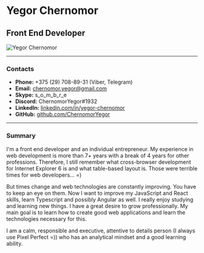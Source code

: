 # Yegor Chernomor

## Front End Developer

![Yegor Chernomor](https://avatars2.githubusercontent.com/u/58956828?s=150&u=e39d72ef46b560e5077f2cc7c785c4b3c7996ede&v=4)

___
### Contacts

* __Phone:__ +375 (29) 708-89-31 (Viber, Telegram)
* __Email:__ chernomor.yegor@gmail.com
* __Skype:__ s_o_m_b_r_e
* __Discord:__ ChernomorYegor#1932
* __LinkedIn:__ [linkedin.com/in/yegor-chernomor](https://linkedin.com/in/yegor-chernomor)
* __GitHub:__ [github.com/ChernomorYegor](https://github.com/ChernomorYegor)

___
### Summary

I'm a front end developer and an individual entrepreneur. My experience in web development is more than 7+ years 
with a break of 4 years for other professions. Therefore, I still remember what cross-browser development 
for Internet Explorer 6 is and what table-based layout is. Those were terrible times for web developers... =)

But times change and web technologies are constantly improving. You have to keep an eye on them. 
Now I want to improve my JavaScript and React skills, learn Typescript and possibly Angular as well. 
I really enjoy studying and learning new things. I have a great desire to grow professionally. 
My main goal is to learn how to create good web applications and learn the technologies necessary for this.

I am a calm, responsible and executive, attentive to details person (I always use Pixel Perfect =)) 
who has an analytical mindset and a good learning ability.